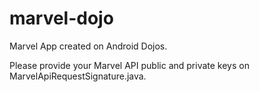 # marvel-dojo
Marvel App created on Android Dojos.

Please provide your Marvel API public and private keys on MarvelApiRequestSignature.java.
